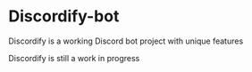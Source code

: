 # Discordify-bot
Discordify is a working Discord bot project with unique features

Discordify is still a work in progress
